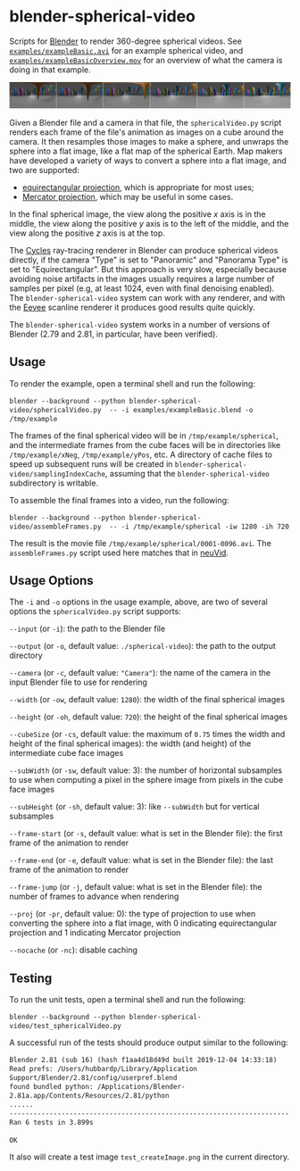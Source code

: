# blender-spherical-video

Scripts for [Blender](https://blender.org) to render 360-degree spherical videos.  See [`examples/exampleBasic.avi`](examples/exampleBasic.avi) for an example spherical video, and [`examples/exampleBasicOverview.mov`](examples/exampleBasicOverview.mov) for an overview of what the camera is doing in that example.

![Example video frames](example.png)

Given a Blender file and a camera in that file, the `sphericalVideo.py` script renders each frame of the file's animation as images on a cube around the camera.  It then resamples those images to make a sphere, and unwraps the sphere into a flat image, like a flat map of the spherical Earth.  Map makers have developed a variety of ways to convert a sphere into a flat image, and two are supported:
* [equirectangular projection](https://en.wikipedia.org/wiki/Equirectangular_projection), which is appropriate for most uses;
* [Mercator projection](https://en.wikipedia.org/wiki/Mercator_projection), which may be useful in some cases.

In the final spherical image, the view along the positive _x_ axis is in the middle, the view along the positive _y_ axis is to the left of the middle, and the view along the positive _z_ axis is at the top.

The [Cycles](https://docs.blender.org/manual/en/latest/render/cycles/index.html) ray-tracing renderer in Blender can produce spherical videos directly, if the camera "Type" is set to "Panoramic" and "Panorama Type" is set to "Equirectangular".  But this approach is very slow, especially because avoiding noise artifacts in the images usually requires a large number of samples per pixel (e.g, at least 1024, even with final denoising enabled).  The `blender-spherical-video` system can work with any renderer, and with the [Eevee](https://docs.blender.org/manual/en/latest/render/eevee/index.html) scanline renderer it produces good results quite quickly.

The `blender-spherical-video` system works in a number of versions of Blender (2.79 and 2.81, in particular, have been verified).

## Usage

To render the example, open a terminal shell and run the following:
```
blender --background --python blender-spherical-video/sphericalVideo.py  -- -i examples/exampleBasic.blend -o /tmp/example
```

The frames of the final spherical video will be in `/tmp/example/spherical`, and the intermediate frames from the cube faces will be in directories like `/tmp/example/xNeg`, `/tmp/example/yPos`, etc.   A directory of cache files to speed up subsequent runs will be created in `blender-spherical-video/samplingIndexCache`, assuming that the `blender-spherical-video` subdirectory is writable.

To assemble the final frames into a video, run the following:
```
blender --background --python blender-spherical-video/assembleFrames.py  -- -i /tmp/example/spherical -iw 1280 -ih 720
```
The result is the movie file `/tmp/example/spherical/0001-0096.avi`.  The `assembleFrames.py` script used here matches that in [neuVid](https://github.com/connectome-neuprint/neuVid).

## Usage Options

The `-i` and `-o` options in the usage example, above, are two of several options the `sphericalVideo.py` script supports:

`--input` (or `-i`): the path to the Blender file

`--output` (or `-o`, default value: `./spherical-video`): the path to the output directory

`--camera` (or `-c`, default value: `"Camera"`): the name of the camera in the input Blender file to use for rendering

`--width` (or `-ow`, default value: `1280`): the width of the final spherical images

`--height` (or `-oh`, default value: `720`): the height of the final spherical images

`--cubeSize` (or `-cs`, default value: the maximum of `0.75` times the width and height of the final spherical images): the width (and height) of the intermediate cube face images

`--subWidth` (or `-sw`, default value: 3): the number of horizontal subsamples to use when computing a pixel in the sphere image from pixels in the cube face images

`--subHeight` (or `-sh`, default value: 3): like `--subWidth` but for vertical subsamples

`--frame-start` (or `-s`, default value: what is set in the Blender file): the first frame of the animation to render

`--frame-end` (or `-e`, default value: what is set in the Blender file): the last frame of the animation to render

`--frame-jump` (or `-j`, default value: what is set in the Blender file): the number of frames to advance when rendering

`--proj` (or `-pr`, default value: 0): the type of projection to use when converting the sphere into a flat image, with 0 indicating equirectangular projection and 1 indicating Mercator projection

`--nocache` (or `-nc`): disable caching


## Testing

To run the unit tests, open a terminal shell and run the following:
```
blender --background --python blender-spherical-video/test_sphericalVideo.py
```
A successful run of the tests should produce output similar to the following:
```
Blender 2.81 (sub 16) (hash f1aa4d18d49d built 2019-12-04 14:33:18)
Read prefs: /Users/hubbardp/Library/Application Support/Blender/2.81/config/userpref.blend
found bundled python: /Applications/Blender-2.81a.app/Contents/Resources/2.81/python
......
----------------------------------------------------------------------
Ran 6 tests in 3.899s

OK
```
It also will create a test image `test_createImage.png` in the current directory.
